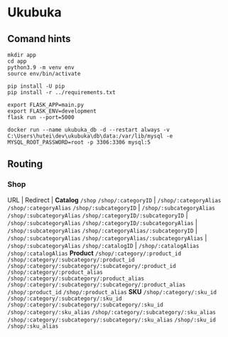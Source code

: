 # Ukubuka

## Comand hints

```
mkdir app
cd app
python3.9 -m venv env
source env/bin/activate
```

```
pip install -U pip
pip install -r ../requirements.txt
```

```
export FLASK_APP=main.py
export FLASK_ENV=development
flask run --port=5000
```

```
docker run --name ukubuka_db -d --restart always -v C:\Users\hutei\dev\ukubuka\db\data:/var/lib/mysql -e MYSQL_ROOT_PASSWORD=root -p 3306:3306 mysql:5
```

## Routing

### Shop

URL | Redirect
|
**Catalog**
```/shop```
```/shop/:categoryID``` | ```/shop/:categoryAlias```
```/shop/:categoryAlias```
```/shop/:subcategoryID``` | ```/shop/:subcategoryAlias```
```/shop/:subcategoryAlias```
```/shop/:categoryID/:subcategoryID``` | ```/shop/:subcategoryAlias```
```/shop/:categoryID/:subcategoryAlias``` | ```/shop/:subcategoryAlias```
```/shop/:categoryAlias/:subcategoryID``` | ```/shop/:subcategoryAlias```
```/shop/:categoryAlias/:subcategoryAlias``` | ```/shop/:subcategoryAlias```
```/shop/:catalogID``` | ```/shop/:catalogAlias```
```/shop/:catalogAlias```
**Product**
```/shop/:category/:product_id```
```/shop/:category/:subcategory/:product_id```
```/shop/:category/:subcategory/:subcategory/:product_id```
```/shop/:category/:product_alias```
```/shop/:category/:subcategory/:product_alias```
```/shop/:category/:subcategory/:subcategory/:product_alias```
```/shop/:product_id```
```/shop/:product_alias```
**SKU**
```/shop/:category/:sku_id```
```/shop/:category/:subcategory/:sku_id```
```/shop/:category/:subcategory/:subcategory/:sku_id```
```/shop/:category/:sku_alias```
```/shop/:category/:subcategory/:sku_alias```
```/shop/:category/:subcategory/:subcategory/:sku_alias```
```/shop/:sku_id```
```/shop/:sku_alias```
